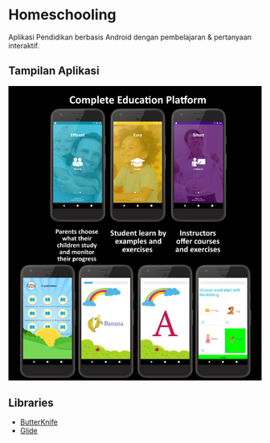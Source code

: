 # Homeschooling
Aplikasi Pendidikan berbasis Android dengan pembelajaran & pertanyaan interaktif.

## Tampilan Aplikasi
![ScreenShots](/all-land.jpg?raw=true)

## Libraries
* [ButterKnife](https://github.com/JakeWharton/butterknife)
* [Glide](https://github.com/bumptech/glide)
